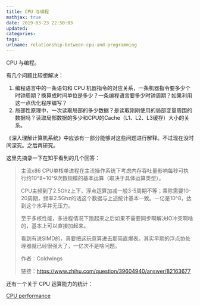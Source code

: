 ```yaml
---
title: CPU 与编程
mathjax: true
date: 2019-03-23 22:50:03
updated:
categories:
tags:
urlname: relationship-between-cpu-and-programming
---
```


CPU 与编程。

<!-- more -->

有几个问题比较想解决：

1. 编程语言中的一条语句和 CPU 机器指令的对应关系，一条机器指令要多少个时钟周期？换算成时间单位是多少？一条编程语言要多少时钟周期？如果利用这一点优化程序编写？
2. 局部性原理中，一次读取局部的多少数据？是读取刚刚使用的局部变量周围的数据吗？读取局部数据的多少和CPU的Cache（L1、L2、L3缓存）大小的关系。

《深入理解计算机系统》中应该有一部分能够对这些问题进行解释。不过现在没时间深究。之后再研究。

这里先摘录一下在知乎看到的几个回答：

>主流x86 CPU单核单进程在主流操作系统下考虑内存吞吐量影响每秒可执行约10^8~10^9次数规模的基本运算（取决于具体运算类型）。
>
>CPU主频到了2.5Ghz上下，浮点运算加减一般3-5周期不等；乘除需要10-20周期，频率2.5Ghz的话这个数据与上述统计基本一致。一亿是10^8，达到这个水平并无压力。
>
>至于多核性能，多进程情况下跑起来之后如果不需要同步啊解决IO冲突啊啥的，基本上可以直接加起来。
>
>看到有说SIMD的，真要把这玩意算进去那简直爆表。其实早期的浮点协处理器就已经很强大了，一亿次不是啥问题。
>
>作者：Coldwings
>
>链接：https://www.zhihu.com/question/39604940/answer/82163677

还有一个关于 CPU 运算能力的统计：

[CPU performance](http://setiathome.berkeley.edu/cpu_list.php)